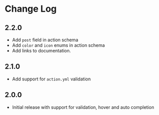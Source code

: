 # Change Log

## **2.2.0**

- Add `post` field in action schema
- Add `color` and `icon` enums in action schema
- Add links to documentation.

## **2.1.0**

- Add support for `action.yml` validation

## **2.0.0**

- Initial release with support for validation, hover and auto completion
